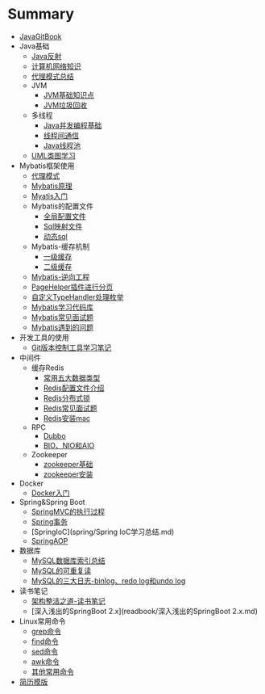 # Summary

* [JavaGitBook](README.md)
* Java基础
    * [Java反射](javabase/reflect/什么是Java反射.md)
    * [计算机网络知识](javabase/network/计算机网络知识点.md)
    * [代理模式总结](javabase/proxy/代理模式总结.md)
    * JVM
        * [JVM基础知识点](javabase/jvm/JVM知识点.md)
        * [JVM垃圾回收](javabase/jvm/JVM垃圾回收机制.md)
    * 多线程
        * [Java并发编程基础](thread/Java并发编程基础.md)
        * [线程间通信](thread/线程间通信.md)
        * [Java线程池](thread/线程池学习.md)
    * [UML类图学习](javabase/uml/UML类学习总结.md)
* Mybatis框架使用
    * [代理模式](mybatis/代理设计模式.md)
    * [Mybatis原理](mybatis/Mybatis原理.md)
    * [Myatis入门](mybatis/Mybatis入门Demo.md)
    * Mybatis的配置文件
        * [全局配置文件](mybatis/Mybatis的全局配置文件.md)
        * [Sql映射文件](mybatis/Sql映射文件.md)
        * [动态sql](mybatis/动态sql.md)
    * Mybatis-缓存机制
        * [一级缓存](mybatis/一级缓存.md)
        * [二级缓存](mybatis/二级缓存.md)
    * [Mybatis-逆向工程](mybatis/Mybatis-逆向工程.md)
    * [PageHelper插件进行分页](mybatis/PageHelper插件.md)
    * [自定义TypeHandler处理枚举](mybatis/自定义TypeHandler处理枚举.md)
    * [Mybatis学习代码库](https://github.com/sunwjblog/CodeRepository.git)
    * [Mybatis常见面试题](mybatis/Mybatis常见面试题.md)
    * [Mybatis遇到的问题](mybatis/Mybatis遇到的问题.md)
* 开发工具的使用
    * [Git版本控制工具学习笔记](devtools/Git学习笔记.md)
* 中间件
    * 缓存Redis
        * [常用五大数据类型](redis/常用五大数据类型.md)
        * [Redis配置文件介绍](redis/Redis配置文件介绍.md)
        * [Redis分布式锁](redis/Redis分布式锁.md)
        * [Redis常见面试题](redis/Redis常见面试题.md)
        * [Redis安装mac](redis/Redis安装.md)
    * RPC
        * [Dubbo](dubbo/Dubbo.md)
        * [BIO、NIO和AIO](dubbo/BIO、NIO和AIO.md)
    * Zookeeper
        * [zookeeper基础](zookeeper/zookeeper基础知识点.md)
        * [zookeeper安装](zookeeper/zookeeper安装.md)
* Docker
    * [Docker入门](docker/Docker入门.md)
* Spring&Spring Boot
    * [SpringMVC的执行过程](spring/SpringMVC.md)
    * [Spring事务](spring/Spring事务学习.md)
    * [SpringIoC](spring/Spring IoC学习总结.md)
    * [SpringAOP](spring/SpringAOP学习总结.md)
* 数据库
    * [MySQL数据库索引总结](database/mysql/数据库索引学习总结.md)
    * [MySQL的可重复读](database/mysql/MySQL如何实现可重复读.md)
    * [MySQL的三大日志-binlog、redo log和undo log](database/mysql/MySQL的三大日志.md)
* 读书笔记
    * [架构整洁之道-读书笔记](readbook/架构整洁之道-读书笔记.md)
    * [深入浅出的SpringBoot 2.x](readbook/深入浅出的SpringBoot 2.x.md)
* Linux常用命令
    * [grep命令](linux/grep命令总结.md)
    * [find命令](linux/find命令总结.md)
    * [sed命令](linux/sed命令总结.md)
    * [awk命令](linux/awk命令总结.md)
    * [其他常用命令](linux/其他常用命令总结.md)
* [简历模版](resume/简.md)

